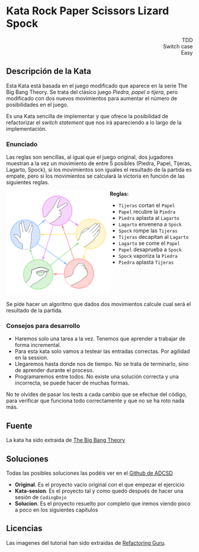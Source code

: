 # Kata Rock Paper Scissors Lizard Spock

<div style="text-align: right">
    <div class="md-button button-tag blue">TDD</div>
    <div class="md-button button-tag blue">Switch case</div>
    <div class="md-button button-tag green">Easy</div>
</div>




## Descripción de la Kata

Esta Kata está basada en el juego modificado que aparece en la serie The Big Bang Theory. Se trata del clásico juego *Piedra, papel o tijera*, pero modificado con dos nuevos movimientos para aumentar el número de posibilidades en el juego.

Es una Kata sencilla de implementar y que ofrece la posibilidad de refactorizar el *switch statement* que nos irá apareciendo a lo largo de la implementación. 


### Enunciado

Las reglas son sencillas, al igual que el juego original, dos jugadores muestran a la vez un movimiento de entre 5 posibles (Piedra, Papel, Tijeras, Lagarto, Spock), si los movimientos son iguales el resultado de la partida es empate, pero si los movimientos se calculará la victoria en función de las siguientes reglas.

<div style="display:flex">
    <div style="flex:5">
        <img src="./assets/images/RockPaperScissorsLizardSpock.png"></img>
    </div>
    <div style="flex:4">
        <b>Reglas:</b>
        <ul>
            <li><code>Tijeras</code> cortan el <code>Papel</code></li>
            <li><code>Papel</code> recubre la <code>Piedra</code></li>
            <li><code>Piedra</code> aplasta al <code>Lagarto</code></li>
            <li><code>Lagarto</code> envenena a <code>Spock</code></li>
            <li><code>Spock</code> rompe las <code>Tijeras</code></li>
            <li><code>Tijeras</code> decapitan al <code>Lagarto</code></li>
            <li><code>Lagarto</code> se come el <code>Papel</code></li>
            <li><code>Papel</code> desaprueba a <code>Spock</code></li>
            <li><code>Spock</code> vaporiza la <code>Piedra</code></li>
            <li><code>Piedra</code> aplasta <code>Tijeras</code></li>
        </ul>
    </div>
</div>

Se pide hacer un algoritmo que dados dos movimientos calcule cual será el resultado de la partida.

### Consejos para desarrollo

+ Haremos solo una tarea a la vez. Tenemos que aprender a trabajar de forma incremental.
+ Para esta kata solo vamos a testear las entradas correctas. Por agilidad en la session.
+ Llegaremos hasta donde nos de tiempo. No se trata de terminarlo, sino de aprender durante el proceso.
+ Programaremos entre todos. No existe una solución correcta y una incorrecta, se puede hacer de muchas formas.

No te olvides de pasar los tests a cada cambio que se efectue del código, para verificar que funciona todo correctamente y que no se ha roto nada más.


## Fuente

La kata ha sido extraida de [The Big Bang Theory](https://bigbangtheory.fandom.com/wiki/Rock,_Paper,_Scissors,_Lizard,_Spock)

## Soluciones

Todas las posibles soluciones las podéis ver en el [Github de ADCSD](https://github.com/ADCSD/kata-string_calculator)

+ **Original**. Es el proyecto vacío original con el que empezar el ejercicio
+ **Kata-sesion**. Es el proyecto tal y como quedó después de hacer una sesión de `CodingDojo`
+ **Solucion**. Es el proyecto resuelto por completo que iremos viendo poco a poco en los siguientes capítulos

## Licencias

Las imagenes del tutorial han sido extraidas de [Refactoring Guru](https://refactoring.guru/).
